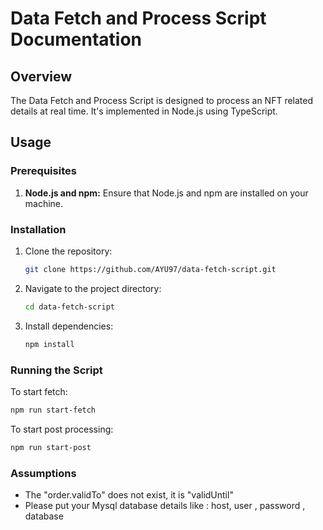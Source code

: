 # Data Fetch and Process Script Documentation

## Overview

The Data Fetch and Process Script is designed to process an NFT related details at real time. It's implemented in Node.js using TypeScript.

## Usage

### Prerequisites

1. **Node.js and npm:** Ensure that Node.js and npm are installed on your machine.

### Installation

1. Clone the repository:

   ```bash
   git clone https://github.com/AYU97/data-fetch-script.git
   ```

2. Navigate to the project directory:

   ```bash
   cd data-fetch-script
   ```

3. Install dependencies:

   ```bash
   npm install
   ```

### Running the Script

To start fetch:

```bash
npm run start-fetch
```

To start post processing:

```bash
npm run start-post
```

### Assumptions

- The "order.validTo" does not exist, it is "validUntil"
- Please put your Mysql database details like : host, user , password , database
